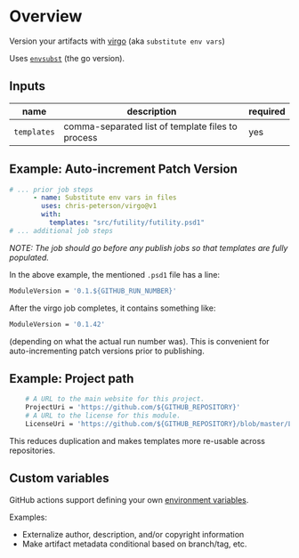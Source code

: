 # Overview

Version your artifacts with [virgo](https://github.com/marketplace/actions/substitute-env-vars) (aka `substitute env vars`)

Uses [`envsubst`](https://github.com/a8m/envsubst#envsubst) (the go version).

## Inputs

| name | description | required |
| --- | --- | --- |
| `templates` | comma-separated list of template files to process | yes |

## Example: Auto-increment Patch Version

```yaml
# ... prior job steps
      - name: Substitute env vars in files
        uses: chris-peterson/virgo@v1
        with:
          templates: "src/futility/futility.psd1"
# ... additional job steps
```

_NOTE: The job should go before any publish jobs so that templates are fully populated._

In the above example, the mentioned `.psd1` file has a line:

```sh
ModuleVersion = '0.1.${GITHUB_RUN_NUMBER}'
```

After the virgo job completes, it contains something like:

```sh
ModuleVersion = '0.1.42'
```

 (depending on what the actual run number was).  This is convenient for auto-incrementing patch versions prior to publishing.

## Example: Project path

```sh
    # A URL to the main website for this project.
    ProjectUri = 'https://github.com/${GITHUB_REPOSITORY}'
    # A URL to the license for this module.
    LicenseUri = 'https://github.com/${GITHUB_REPOSITORY}/blob/master/LICENSE'
```

This reduces duplication and makes templates more re-usable across repositories.

## Custom variables

GitHub actions support defining your own [environment variables](https://docs.github.com/en/actions/reference/environment-variables).

Examples:

* Externalize author, description, and/or copyright information
* Make artifact metadata conditional based on branch/tag, etc.

